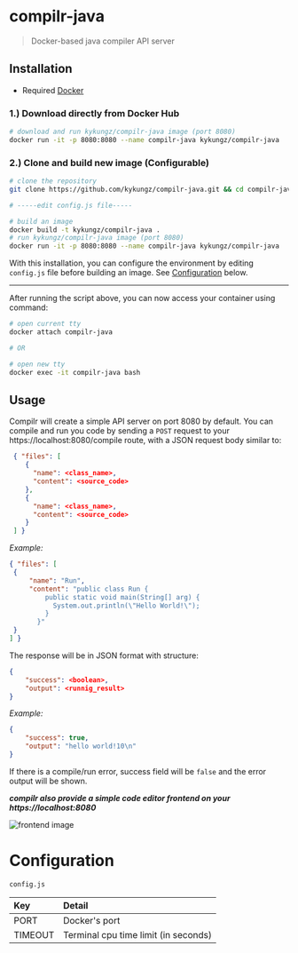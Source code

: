 # compilr-java
> Docker-based java compiler API server

## Installation
- Required [Docker](https://www.docker.com/)

### 1.) Download directly from Docker Hub

```bash
# download and run kykungz/compilr-java image (port 8080)
docker run -it -p 8080:8080 --name compilr-java kykungz/compilr-java
```

### 2.) Clone and build new image (Configurable)

```bash
# clone the repository
git clone https://github.com/kykungz/compilr-java.git && cd compilr-java

# -----edit config.js file-----

# build an image
docker build -t kykungz/compilr-java .
# run kykungz/compilr-java image (port 8080)
docker run -it -p 8080:8080 --name compilr-java kykungz/compilr-java
```
With this installation, you can configure the environment by editing `config.js` file before building an image. See [Configuration](#configuration)
below.

---
After running the script above, you can now access your container using command:
```bash
# open current tty
docker attach compilr-java

# OR

# open new tty
docker exec -it compilr-java bash
```
## Usage
Compilr will create a simple API server on port 8080 by default. You can compile and run you code by sending a `POST` request to your https://localhost:8080/compile route, with a JSON request body similar to:
```json
 { "files": [
    {
      "name": <class_name>,
      "content": <source_code>
    },
    {
      "name": <class_name>,
      "content": <source_code>
    }
 ] }
```
*Example:*
```json
{ "files": [
 {
     "name": "Run",
     "content": "public class Run {
         public static void main(String[] arg) {
           System.out.println(\"Hello World!\");
         }
       }"
 }
] }
```
The response will be in JSON format with structure:
```json
{
    "success": <boolean>,
    "output": <runnig_result>
}
```
*Example:*
```json
{
    "success": true,
    "output": "hello world!10\n"
}
```
If there is a compile/run error, success field will be `false` and the error output will be shown.

***compilr also provide a simple code editor frontend on your https://localhost:8080***

![frontend image](https://github.com/kykungz/compilr/blob/master/compilr.png)

# Configuration
`config.js`

| Key     | Detail     |
| :------------- | :------------- |
| PORT       | Docker's port       |
| TIMEOUT       | Terminal cpu time limit (in seconds)       |
